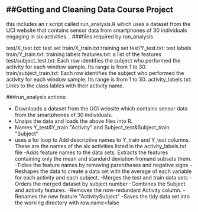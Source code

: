 ##Getting and Cleaning Data Course Project
------------------------------------------
this includes an r script called run_analysis.R which uses a dataset from the UCI website that contains sensor data from smartphones of 30 individuals engaging in six activities. 
.
###files required by run_analysis

test/X_test.txt: test set
train/X_train.txt:training set
test/Y_test.txt: test labels
train/Y_train.txt: training labels
features.txt: a list of the features
test/subject_test.txt: Each row identifies the subject who performed the activity for each window sample. Its range is from 1 to 30.
train/subject_train.txt: Each row identifies the subject who performed the activity for each window sample. Its range is from 1 to 30.
activity_labels.txt: Links to the class lables with their activity name.

###run_analysis actions:

- Downloads a dataset from the UCI website which contains sensor data from the smartphones of 30 individuals.
- Unzips the data and loads the above files into R. 
- Names Y_test&Y_train "Activity" and Subject_test&Subject_train  "Subject"
- uses a for loop to Add descriptive names to Y_train and Y_test columns. These are the names of the six activities listed in the activity_labels.txt file
-Adds feature names to the data sets. Extracts the features containing only the mean and standard deviation fromand subsets them.
-Tidies the feature names by removing parentheses and negative signs
-Reshapes the data to create a data set with the average of each variable for each activity and each subject.
-Merges the test and train data sets 
-Orders the merged dataset by subject number
-Combines the Subject and activity features.
-Removes the now-redundant Activity column.
-Renames the new feature "ActivitySubject"
-Saves the tidy data set into the working directory with row.name=false